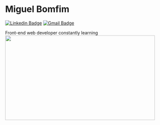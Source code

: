 # Miguel Bomfim

[![Linkedin Badge](https://img.shields.io/badge/-LinkedIn-065ebd?logo=Linkedin&logoColor=white&link=https://www.linkedin.com/in/miguel-bomfim-048169150/)](https://www.linkedin.com/in/miguel-bomfim-048169150/) 
[![Gmail Badge](https://img.shields.io/badge/-Gmail-de4604?style=flat-square&logo=Gmail&logoColor=white&link=mailto:miguelaubom@gmail.com)](mailto:miguelaubom@gmail.com)

Front-end web developer constantly learning
<img src="https://giphy.com/embed/5wWf7H89PisM6An8UAU" width="480" height="271" class="giphy-embed" allowFullScreen></img>

